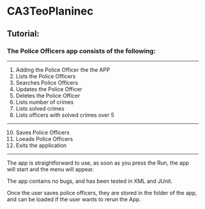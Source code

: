 # CA3TeoPlaninec

## Tutorial:

### The Police Officers app consists of the following:

--------------------------------------------------

1. Adding the Police Officer the the APP
2. Lists the Police Officers
3. Searches Police Officers
4. Updates the Police Officer
5. Deletes the Police Officer
6. Lists number of crimes
7. Lists solved crimes
8. Lists officers with solved crimes over 5
--------------------------------------------
10. Saves Police Officers
11. Loeads Police Officers
12. Exits the application


---------------------------------------------------

The app is straightforward to use, as soon as you press the Run, the app will start and the menu will appear.

The app contains no bugs, and has been tested in XML and JUnit.

Once the user saves police officers, they are stored in the folder of the app, and can be loaded if the user wants to rerun the App.

